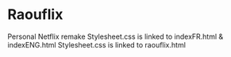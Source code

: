 # Raouflix
Personal Netflix remake
Stylesheet.css is linked to indexFR.html & indexENG.html 
Stylesheet.css is linked to raouflix.html
